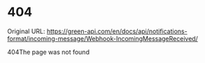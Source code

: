 # 404

Original URL: https://green-api.com/en/docs/api/notifications-format/incoming-message/Webhook-IncomingMessageReceived/

404The page was not found